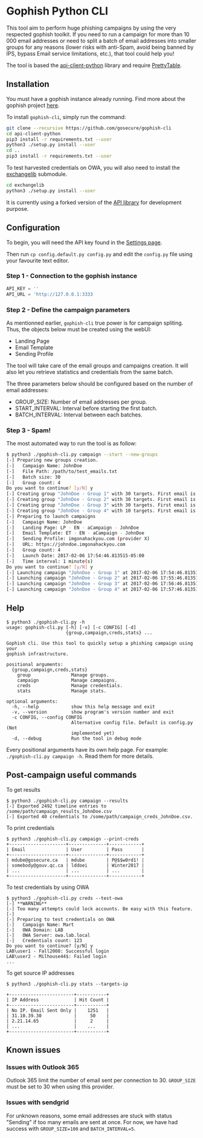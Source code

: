 # Gophish Python CLI

This tool aim to perform huge phishing campaigns by using the very respected gophish toolkit. If you need to run a campaign for more than 10 000 email addresses or need to split a batch of email addresses into smaller groups for any reasons (lower risks with anti-Spam, avoid being banned by IPS, bypass Email service limitations, etc.), that tool could help you!

The tool is based the [api-client-python](https://github.com/gophish/api-client-python) library and require [PrettyTable](https://pypi.python.org/pypi/PrettyTable).


## Installation

You must have a gophish instance already running. Find more about the gophish project [here](https://github.com/gophish/gophish).

To install `gophish-cli`, simply run the command:

```bash
git clone --recursive https://github.com/gosecure/gophish-cli
cd api-client-python
pip3 install -r requirements.txt --user
python3 ./setup.py install --user
cd ..
pip3 install -r requirements.txt --user
```

To test harvested credentials on OWA, you will also need to install the [exchangelib](https://github.com/ecederstrand/exchangelib/) submodule.

```bash
cd exchangelib
python3 ./setup.py install --user
```

It is currently using a forked version of the [API library](https://github.com/gosecure/api-client-python/) for development purpose.


## Configuration

To begin, you will need the API key found in the [Settings page](https://gophish.gitbooks.io/user-guide/content/documentation/changing_user_settings.html#changing-your-password--updating-settings).

Then run `cp config.default.py config.py` and edit the `config.py` file using your favourite text editor.

### Step 1 - Connection to the gophish instance

```python
API_KEY = ''
API_URL = 'http://127.0.0.1:3333
```


### Step 2 - Define the campaign parameters

As mentionned earlier, `gophish-cli` true power is for campaign spliting. Thus, the objects below must be created using the webUI:

 * Landing Page
 * Email Template
 * Sending Profile

The tool will take care of the email groups and campaigns creation. It will also let you retrieve statistics and credentials from the same batch.

The three parameters below should be configured based on the number of email addresses:

 * GROUP_SIZE: Number of email addresses per group. 
 * START_INTERVAL: Interval before starting the first batch.
 * BATCH_INTERVAL: Interval between each batches.


### Step 3 - Spam!

The most automated way to run the tool is as follow:

```bash
$ python3 ./gophish-cli.py campaign --start --new-groups
[-] Preparing new groups creation.
[-]   Campaign Name: JohnDoe
[-]   File Path: /path/to/test_emails.txt
[-]   Batch size: 30
[-]   Group count: 4
Do you want to continue? [y/N] y
[-] Creating group "JohnDoe - Group 1" with 30 targets. First email is johndoe1@trash-mail.com
[-] Creating group "JohnDoe - Group 2" with 30 targets. First email is johndoe31@trash-mail.com
[-] Creating group "JohnDoe - Group 3" with 30 targets. First email is johndoe61@trash-mail.com
[-] Creating group "JohnDoe - Group 4" with 10 targets. First email is johndoe91@trash-mail.com
[-] Preparing to launch campaigns
[-]   Campaign Name: JohnDoe
[-]   Landing Page: LP - EN - aCampaign - JohnDoe
[-]   Email Template: ET - EN - aCampaign - JohnDoe
[-]   Sending Profile: imgonahackyou.com (provider X)
[-]   URL: https://johndoe.imgonahackyou.com
[-]   Group count: 4
[-]   Launch Date: 2017-02-06 17:54:46.813515-05:00
[-]   Time interval: 1 minute(s)
Do you want to continue? [y/N] y
[-] Launching campaign "JohnDoe - Group 1" at 2017-02-06 17:54:46.813515-05:00
[-] Launching campaign "JohnDoe - Group 2" at 2017-02-06 17:55:46.813515-05:00
[-] Launching campaign "JohnDoe - Group 3" at 2017-02-06 17:56:46.813515-05:00
[-] Launching campaign "JohnDoe - Group 4" at 2017-02-06 17:57:46.813515-05:00
```

## Help

```
$ python3 ./gophish-cli.py -h               
usage: gophish-cli.py [-h] [-v] [-c CONFIG] [-d]
                      {group,campaign,creds,stats} ...

Gophish cli. Use this tool to quickly setup a phishing campaign using your
gophish infrastructure.

positional arguments:
  {group,campaign,creds,stats}
    group               Manage groups.
    campaign            Manage campaigns.
    creds               Manage credentials.
    stats               Manage stats.

optional arguments:
  -h, --help            show this help message and exit
  -v, --version         show program's version number and exit
  -c CONFIG, --config CONFIG
                        Alternative config file. Default is config.py (Not
                        implemented yet)
  -d, --debug           Run the tool in debug mode
```

Every positional arguments have its own help page. For example: `./gophish-cli.py campaign -h`. Read them for more details. 


## Post-campaign useful commands

To get results

```
$ python3 ./gophish-cli.py campaign --results
[-] Exported 2492 timeline entries to /some/path/campaign_results_JohnDoe.csv
[-] Exported 40 credentials to /some/path/campaign_creds_JohnDoe.csv.
```

To print credentials

```
$ python3 ./gophish-cli.py campaign --print-creds
+---------------------+--------------+------------+
| Email               | User         | Pass       |
+---------------------+--------------+------------+
| mdube@gosecure.ca   | mdube        | P@$$w0rd1! |
| somebody@gouv.qc.ca | lddoei       | Winter2017 |
| ...                 | ...          | ...        |
+---------------------+--------------+------------+
```


To test credentials by using OWA

```
$ python3 ./gophish-cli.py creds --test-owa
[-] **WARNING**
[-] Too many attempts could lock accounts. Be easy with this feature.
[-]
[-] Preparing to test credentials on OWA
[-]   Campaign Name: Mart
[-]   OWA Domain: LAB
[-]   OWA Server: owa.lab.local
[-]   Credentials count: 123
Do you want to continue? [y/N] y
LAB\user1 - Fall2008: Successful login
LAB\user2 - Milhouse44$: Failed login
...
```


To get source IP addresses

```
$ python3 ./gophish-cli.py stats --targets-ip

+------------------------+-----------+
| IP Address             | Hit Count |
+------------------------+-----------+
| No IP. Email Sent Only |    1251   |
| 31.10.39.30            |     50    |
| 2.21.14.65             |     2     |
| ...                    |    ...    |
+------------------------+-----------+
```


## Known issues

### Issues with Outlook 365

Outlook 365 limit the number of email sent per connection to 30. `GROUP_SIZE` must be set to 30 when using this provider.

### Issues with sendgrid

For unknown reasons, some email addresses are stuck with status "Sending" if too many emails are sent at once. For now, we have had success with `GROUP_SIZE=100` and `BATCH_INTERVAL=5`.


